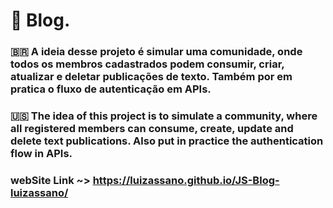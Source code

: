 # 📝 Blog.

### 🇧🇷 A ideia desse projeto é simular uma comunidade, onde todos os membros cadastrados podem consumir, criar, atualizar e deletar publicações de texto. Também por em pratica o fluxo de autenticação em APIs.

### 🇺🇸 The idea of this project is to simulate a community, where all registered members can consume, create, update and delete text publications. Also put in practice the authentication flow in APIs.

### webSite Link ~> https://luizassano.github.io/JS-Blog-luizassano/

